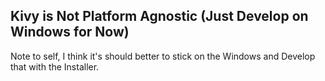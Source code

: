 ## Kivy is Not Platform Agnostic (Just Develop on Windows for Now)

Note to self, I think it's should better to stick on the Windows and Develop that with the Installer.